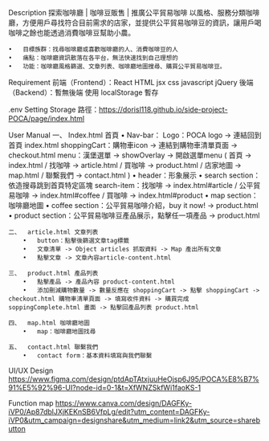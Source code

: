 Description
    探索咖啡廳 | 咖啡豆販售 | 推廣公平貿易咖啡
    以風格、服務分類咖啡廳，方便用戶尋找符合目前需求的店家，並提供公平貿易咖啡豆的資訊，讓用戶喝咖啡之餘也能透過消費咖啡豆幫助小農。

    •	目標族群：找尋咖啡廳或喜歡咖啡廳的人、消費咖啡豆的人
    •	痛點：咖啡廳資訊散落在各平台，無法快速找到自己理想的
    •	功能：咖啡廳風格篩選、文章列表、咖啡廳地圖搜尋、購買公平貿易咖啡豆。
    
Requirement
    前端（Frontend）：React HTML jsx css javascript jQuery
    後端（Backend）：暫無後端 使用 localStorage 暫存


.env Setting
    Storage 路徑：https://dorisl118.github.io/side-project-POCA/page/index.html


User Manual
    一、	Index.html 首頁
        •	Nav-bar：
        Logo：POCA logo -> 連結回到首頁 index.html
        shoppingCart：購物車icon -> 連結到購物車清單頁面 -> checkout.html
        menu：漢堡選單 -> showOverlay -> 開啟選單menu ( 首頁 -> index.html / 找咖啡 -> article.html  / 買咖啡 -> product.html  / 店家地圖 -> map.html / 聯繫我們 -> contact.html )
        •	header：形象展示
        •	search section：依造搜尋跳到首頁特定區塊
        search-item：找咖啡 -> index.html#article / 公平貿易咖啡 -> index.html#coffee / 買咖啡 -> index.html#product
        •	map section：咖啡廳地圖
        •	coffee section：公平貿易咖啡介紹，buy it now! -> product.html
        •	product section：公平貿易咖啡豆產品展示，點擊任一項產品 -> product.html

    二、	article.html 文章列表
        •	button：點擊後篩選文章tag標籤
        •	文章清單 -> Object articles 抓取資料 -> Map 產出所有文章
        •	點擊文章 -> 文章內容article-content.html 

    三、	product.html 產品列表
        •	點擊產品 -> 產品內容 product-content.html
        •	添加刪減購物數量 -> 數量反應在 shoppingCart -> 點擊 shoppingCart -> checkout.html 購物車清單頁面 -> 填寫收件資料 -> 購買完成 soppingComplete.html 畫面 -> 點擊回產品列表 product.html

    四、	map.html 咖啡廳地圖
        •	map：咖啡廳地圖找尋

    五、	contact.html 聯繫我們
        •	contact form：基本資料填寫與我們聯繫


UI/UX Design
    https://www.figma.com/design/ptdApTAtxjuuHeOjsp6J95/POCA%E8%B7%91%E5%92%96-UI?node-id=0-1&t=XfWNZSkfWi1faoKS-1

Function map
    https://www.canva.com/design/DAGFKy-iVP0/Ap87dblJXjKEKnSB6VfpLg/edit?utm_content=DAGFKy-iVP0&utm_campaign=designshare&utm_medium=link2&utm_source=sharebutton